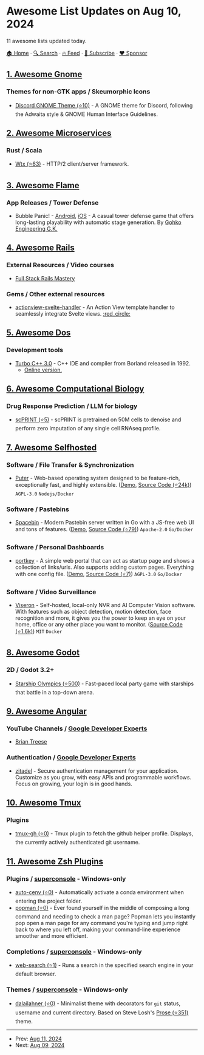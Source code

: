 # Awesome List Updates on Aug 10, 2024

11 awesome lists updated today.

[🏠 Home](/README.md) · [🔍 Search](https://www.trackawesomelist.com/search/) · [🔥 Feed](https://www.trackawesomelist.com/rss.xml) · [📮 Subscribe](https://trackawesomelist.us17.list-manage.com/subscribe?u=d2f0117aa829c83a63ec63c2f&id=36a103854c) · [❤️  Sponsor](https://github.com/sponsors/theowenyoung)



## [1. Awesome Gnome](/content/Kazhnuz/awesome-gnome/README.md)

### Themes for non-GTK apps / Skeumorphic Icons

*   [Discord GNOME Theme (⭐10)](https://github.com/ricewind012/discord-gnome-theme) - A GNOME theme for Discord, following the Adwaita style & GNOME Human Interface Guidelines.

## [2. Awesome Microservices](/content/mfornos/awesome-microservices/README.md)

### Rust / Scala

*   [Wtx (⭐63)](https://github.com/c410-f3r/wtx) - HTTP/2 client/server framework.

## [3. Awesome Flame](/content/flame-engine/awesome-flame/README.md)

### App Releases / Tower Defense

*   Bubble Panic! - [Android](https://play.google.com/store/apps/details?id=jp.co.gohko.bubble_panic), [iOS](https://apps.apple.com/us/app/bubble-panic-tower-defense/id6584514075) - A casual tower defense game that offers long-lasting playability with automatic stage generation. By [Gohko Engineering G.K.](https://bp.gohko.co.jp/)

## [4. Awesome Rails](/content/gramantin/awesome-rails/README.md)

### External Resources / Video courses

*   [Full Stack Rails Mastery](https://learnetto.com/users/hrishio/courses/full-stack-rails-mastery)

### Gems / Other external resources

*   [actionview-svelte-handler](https://codeberg.org/reesericci/actionview-svelte-handler) - An Action View template handler to seamlessly integrate Svelte views. [:red\_circle:](https://rubygems.org/gems/actionview-svelte-handler)

## [5. Awesome Dos](/content/balintkissdev/awesome-dos/README.md)

### Development tools

*   [Turbo C++ 3.0](https://archive.org/details/tcc_20210425) - C++ IDE and compiler from Borland released in 1992.
    *   [Online version.](https://sounddrill31.github.io/TurboCPP-Web/)

## [6. Awesome Computational Biology](/content/inoue0426/awesome-computational-biology/README.md)

### Drug Response Prediction / LLM for biology

*   [scPRINT (⭐5)](https://github.com/cantinilab/scPRINT) - scPRINT is pretrained on 50M cells to denoise and perform zero imputation of any single cell RNAseq profile.

## [7. Awesome Selfhosted](/content/awesome-selfhosted/awesome-selfhosted/README.md)

### Software / File Transfer & Synchronization

*   [Puter](https://puter.com/) - Web-based operating system designed to be feature-rich, exceptionally fast, and highly extensible. ([Demo](https://puter.com/), [Source Code (⭐24k)](https://github.com/heyputer/puter)) `AGPL-3.0` `Nodejs/Docker`

### Software / Pastebins

*   [Spacebin](https://spaceb.in) - Modern Pastebin server written in Go with a JS-free web UI and tons of features. ([Demo](https://spaceb.in), [Source Code (⭐79)](https://github.com/lukewhrit/spacebin)) `Apache-2.0` `Go/Docker`

### Software / Personal Dashboards

*   [portkey](https://portkey.page) - A simple web portal that can act as startup page and shows a collection of links/urls. Also supports adding custom pages. Everything with one config file. ([Demo](https://demo.portkey.page), [Source Code (⭐7)](https://github.com/kodehat/portkey)) `AGPL-3.0` `Go/Docker`

### Software / Video Surveillance

*   [Viseron](https://viseron.netlify.app/) - Self-hosted, local-only NVR and AI Computer Vision software. With features such as object detection, motion detection, face recognition and more, it gives you the power to keep an eye on your home, office or any other place you want to monitor. ([Source Code (⭐1.6k)](https://github.com/roflcoopter/viseron)) `MIT` `Docker`

## [8. Awesome Godot](/content/godotengine/awesome-godot/README.md)

### 2D / Godot 3.2+

*   [Starship Olympics (⭐500)](https://github.com/notapixelstudio/starship-olympics) - Fast-paced local party game with starships that battle in a top-down arena.

## [9. Awesome Angular](/content/PatrickJS/awesome-angular/README.md)

### YouTube Channels / [Google Developer Experts](https://developers.google.com/experts/all/technology/web-technologies)

*   [Brian Treese](https://www.youtube.com/@briantreese)

### Authentication / [Google Developer Experts](https://developers.google.com/experts/all/technology/web-technologies)

*   [zitadel](https://zitadel.com/docs/examples/login/angular) - Secure authentication management for your application. Customize as you grow, with easy APIs and programmable workflows. Focus on growing, your login is in good hands.

## [10. Awesome Tmux](/content/rothgar/awesome-tmux/README.md)

### Plugins

*   [tmux-gh (⭐0)](https://github.com/tardunge/tmux-gh) - Tmux plugin to fetch the github helper profile. Displays, the currently actively authenticated git username.

## [11. Awesome Zsh Plugins](/content/unixorn/awesome-zsh-plugins/README.md)

### Plugins / [superconsole](https://github.com/alexchmykhalo/superconsole) - Windows-only

*   [auto-cenv (⭐0)](https://github.com/mobiuscog/zsh-auto-cenv) - Automatically activate a conda environment when entering the project folder.
*   [popman (⭐0)](https://github.com/jdsee/popman) - Ever found yourself in the middle of composing a long command and needing to check a man page? Popman lets you instantly pop open a man page for any command you're typing and jump right back to where you left off, making your command-line experience smoother and more efficient.

### Completions / [superconsole](https://github.com/alexchmykhalo/superconsole) - Windows-only

*   [web-search (⭐1)](https://github.com/GowayLee/zsh_web_search) - Runs a search in the specified search engine in your default browser.

### Themes / [superconsole](https://github.com/alexchmykhalo/superconsole) - Windows-only

*   [dalailahner (⭐0)](https://github.com/dalailahner/dalailahner.zsh-theme) - Minimalist theme with decorators for `git` status, username and current directory. Based on Steve Losh's [Prose (⭐351)](https://github.com/sjl/oh-my-zsh/blob/master/themes/prose.zsh-theme) theme.

---

- Prev: [Aug 11, 2024](/content/2024/08/11/README.md)
- Next: [Aug 09, 2024](/content/2024/08/09/README.md)